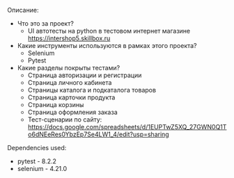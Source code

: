 Описание:

* Что это за проект?
  - UI автотесты на python в тестовом интернет магазине https://intershop5.skillbox.ru
* Какие инструменты используются в рамках этого проекта?
    - Selenium
    - Pytest
* Какие разделы покрыты тестами?
    - Страница авторизации и регистрации
    - Страница личного кабинета
    - Страницы каталога и подкаталога товаров
    - Страница карточки продукта
    - Страница корзины
    - Страница оформления заказа
    - Тест-сценарии по сайту: https://docs.google.com/spreadsheets/d/1EUPTwZ5XQ_27GWN0Q1To6dNEeRes0YbzEp7Se4LW1_4/edit?usp=sharing


Dependencies used:
- pytest - 8.2.2
- selenium - 4.21.0